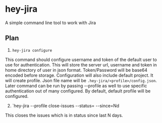 # hey-jira
A simple command line tool to work with Jira

## Plan

1. `hey-jira configure`

This command should configure username and token of the default user to use for authentication.
This will store the server url, username and token in home directory of user in json format.
Token/Password will be base64 encoded before storage.
Configuration will also  include default project.
It will create profile. Json file name will be `.hey-jira/<profile>/config.json`. Later command can be run by passing --profile as well to use specific authentication out of many configured.
By default, default profile will be configured.

2. `hey-jira --profile <profile-name> close-issues --status=<status> --since=Nd

This closes the issues which is in status <status> since last N days.